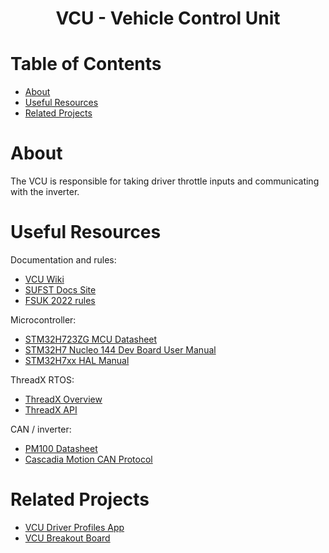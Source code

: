 <h1 align="center"> VCU - Vehicle Control Unit </h2>

# Table of Contents

- [About](#about)
- [Useful Resources](#useful-resources)
- [Related Projects](#related-projects)

# About

The VCU is responsible for taking driver throttle inputs and communicating with the inverter.

# Useful Resources

Documentation and rules:

- [VCU Wiki](https://github.com/sufst/vcu/wiki)
- [SUFST Docs Site](https://docs.sufst.co.uk/en/latest/)
- [FSUK 2022 rules](https://www.imeche.org/docs/default-source/1-oscar/formula-student/2022/rules/fsuk-2022-rules---final.pdf?sfvrsn=2)

Microcontroller:

- [STM32H723ZG MCU Datasheet](https://www.st.com/resource/en/datasheet/stm32h723vg.pdf)
- [STM32H7 Nucleo 144 Dev Board User Manual](https://www.st.com/resource/en/user_manual/dm00499160-stm32h7-nucleo144-boards-mb1364-stmicroelectronics.pdf)
- [STM32H7xx HAL Manual](https://www.st.com/resource/en/user_manual/um2217-description-of-stm32h7-hal-and-lowlayer-drivers-stmicroelectronics.pdf)

ThreadX RTOS:

- [ThreadX Overview](https://docs.microsoft.com/en-us/azure/rtos/threadx/overview-threadx)
- [ThreadX API](https://docs.microsoft.com/en-us/azure/rtos/threadx/chapter4)

CAN / inverter:

- [PM100 Datasheet](https://www.cascadiamotion.com/images/catalog/DataSheets/PM100.pdf)
- [Cascadia Motion CAN Protocol](https://app.box.com/s/vf9259qlaadhzxqiqrt5cco8xpsn84hk/file/27334613044)

# Related Projects

- [VCU Driver Profiles App](https://github.com/sufst/vcu-driver-profile)
- [VCU Breakout Board](https://github.com/sufst/vcu-breakout)
